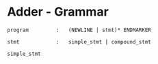 Adder - Grammar
===============

    program         :   (NEWLINE | stmt)* ENDMARKER

    stmt            :   simple_stmt | compound_stmt

    simple_stmt     



